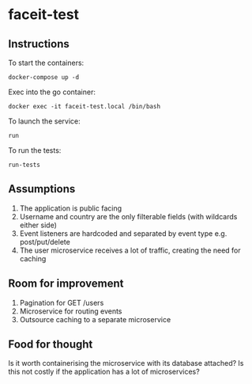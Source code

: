 # faceit-test

## Instructions
To start the containers:
```
docker-compose up -d
```
Exec into the go container:
```
docker exec -it faceit-test.local /bin/bash
```
To launch the service:
```
run
```
To run the tests:
```
run-tests
```

## Assumptions
1. The application is public facing
2. Username and country are the only filterable fields (with wildcards either side)
3. Event listeners are hardcoded and separated by event type e.g. post/put/delete
4. The user microservice receives a lot of traffic, creating the need for caching

## Room for improvement
1. Pagination for GET /users
2. Microservice for routing events
3. Outsource caching to a separate microservice

## Food for thought
Is it worth containerising the microservice with its database attached? Is this not costly if the application has a lot of microservices?
